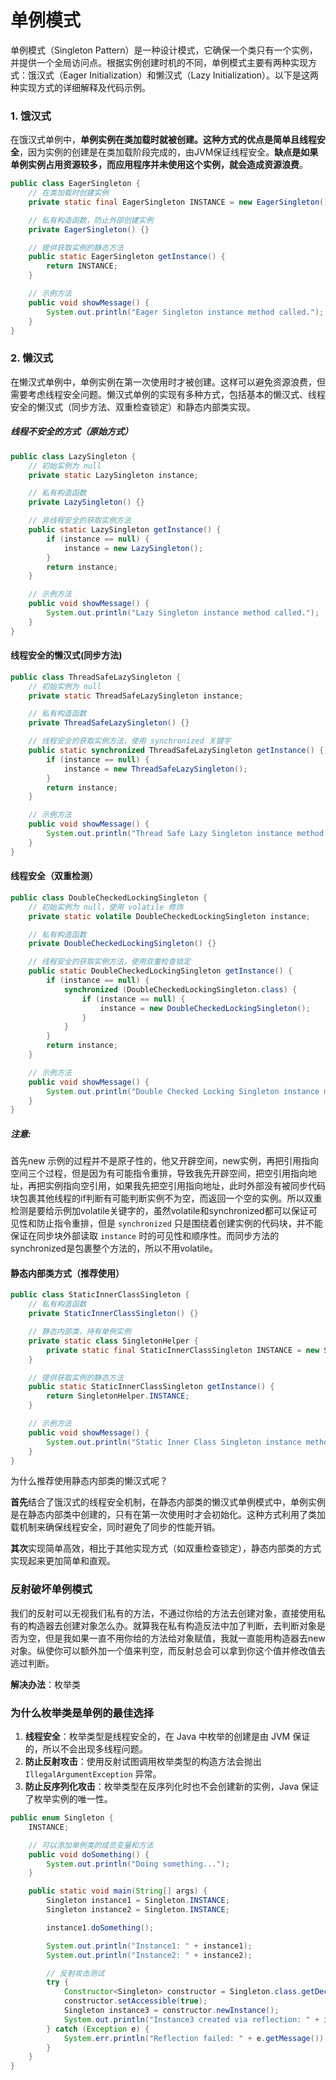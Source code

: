 # 单例模式

单例模式（Singleton Pattern）是一种设计模式，它确保一个类只有一个实例，并提供一个全局访问点。根据实例创建时机的不同，单例模式主要有两种实现方式：饿汉式（Eager Initialization）和懒汉式（Lazy Initialization）。以下是这两种实现方式的详细解释及代码示例。

### 1. 饿汉式

在饿汉式单例中，**单例实例在类加载时就被创建。这种方式的优点是简单且线程安全**，因为实例的创建是在类加载阶段完成的，由JVM保证线程安全。**缺点是如果单例实例占用资源较多，而应用程序并未使用这个实例，就会造成资源浪费**。

```java
public class EagerSingleton {
    // 在类加载时创建实例
    private static final EagerSingleton INSTANCE = new EagerSingleton();

    // 私有构造函数，防止外部创建实例
    private EagerSingleton() {}

    // 提供获取实例的静态方法
    public static EagerSingleton getInstance() {
        return INSTANCE;
    }

    // 示例方法
    public void showMessage() {
        System.out.println("Eager Singleton instance method called.");
    }
}
```

### 2. 懒汉式

在懒汉式单例中，单例实例在第一次使用时才被创建。这样可以避免资源浪费，但需要考虑线程安全问题。懒汉式单例的实现有多种方式，包括基本的懒汉式、线程安全的懒汉式（同步方法、双重检查锁定）和静态内部类实现。

##### 线程不安全的方式（原始方式）

```java
public class LazySingleton {
    // 初始实例为 null
    private static LazySingleton instance;

    // 私有构造函数
    private LazySingleton() {}

    // 非线程安全的获取实例方法
    public static LazySingleton getInstance() {
        if (instance == null) {
            instance = new LazySingleton();
        }
        return instance;
    }

    // 示例方法
    public void showMessage() {
        System.out.println("Lazy Singleton instance method called.");
    }
}
```

#### 线程安全的懒汉式(同步方法)

```java
public class ThreadSafeLazySingleton {
    // 初始实例为 null
    private static ThreadSafeLazySingleton instance;

    // 私有构造函数
    private ThreadSafeLazySingleton() {}

    // 线程安全的获取实例方法，使用 synchronized 关键字
    public static synchronized ThreadSafeLazySingleton getInstance() {
        if (instance == null) {
            instance = new ThreadSafeLazySingleton();
        }
        return instance;
    }

    // 示例方法
    public void showMessage() {
        System.out.println("Thread Safe Lazy Singleton instance method called.");
    }
}
```

#### 线程安全（双重检测）

```java
public class DoubleCheckedLockingSingleton {
    // 初始实例为 null，使用 volatile 修饰
    private static volatile DoubleCheckedLockingSingleton instance;

    // 私有构造函数
    private DoubleCheckedLockingSingleton() {}

    // 线程安全的获取实例方法，使用双重检查锁定
    public static DoubleCheckedLockingSingleton getInstance() {
        if (instance == null) {
            synchronized (DoubleCheckedLockingSingleton.class) {
                if (instance == null) {
                    instance = new DoubleCheckedLockingSingleton();
                }
            }
        }
        return instance;
    }

    // 示例方法
    public void showMessage() {
        System.out.println("Double Checked Locking Singleton instance method called.");
    }
}
```

##### 注意:

  首先new 示例的过程并不是原子性的，他又开辟空间，new实例，再把引用指向空间三个过程，但是因为有可能指令重排，导致我先开辟空间，把空引用指向地址，再把实例指向空引用，如果我先把空引用指向地址，此时外部没有被同步代码块包裹其他线程的if判断有可能判断实例不为空，而返回一个空的实例。所以双重检测是要给示例加volatile关键字的，虽然volatile和synchronized都可以保证可见性和防止指令重排，但是 `synchronized` 只是围绕着创建实例的代码块，并不能保证在同步块外部读取 `instance` 时的可见性和顺序性。而同步方法的synchronized是包裹整个方法的，所以不用volatile。

#### 静态内部类方式（推荐使用）

```java
public class StaticInnerClassSingleton {
    // 私有构造函数
    private StaticInnerClassSingleton() {}

    // 静态内部类，持有单例实例
    private static class SingletonHelper {
        private static final StaticInnerClassSingleton INSTANCE = new StaticInnerClassSingleton();
    }

    // 提供获取实例的静态方法
    public static StaticInnerClassSingleton getInstance() {
        return SingletonHelper.INSTANCE;
    }

    // 示例方法
    public void showMessage() {
        System.out.println("Static Inner Class Singleton instance method called.");
    }
}
```

为什么推荐使用静态内部类的懒汉式呢？

**首先**结合了饿汉式的线程安全机制，在静态内部类的懒汉式单例模式中，单例实例是在静态内部类中创建的，只有在第一次使用时才会初始化。这种方式利用了类加载机制来确保线程安全，同时避免了同步的性能开销。

**其次**实现简单高效，相比于其他实现方式（如双重检查锁定），静态内部类的方式实现起来更加简单和直观。

### 反射破坏单例模式

我们的反射可以无视我们私有的方法，不通过你给的方法去创建对象，直接使用私有的构造器去创建对象怎么办。就算我在私有构造反法中加了判断，去判断对象是否为空，但是我如果一直不用你给的方法给对象赋值，我就一直能用构造器去new对象。纵使你可以额外加一个值来判空，而反射总会可以拿到你这个值并修改值去逃过判断。

**解决办法**：枚举类

### 为什么枚举类是单例的最佳选择

1. **线程安全**：枚举类型是线程安全的，在 Java 中枚举的创建是由 JVM 保证的，所以不会出现多线程问题。
2. **防止反射攻击**：使用反射试图调用枚举类型的构造方法会抛出 `IllegalArgumentException` 异常。
3. **防止反序列化攻击**：枚举类型在反序列化时也不会创建新的实例，Java 保证了枚举实例的唯一性。

```java
public enum Singleton {
    INSTANCE;

    // 可以添加单例类的成员变量和方法
    public void doSomething() {
        System.out.println("Doing something...");
    }

    public static void main(String[] args) {
        Singleton instance1 = Singleton.INSTANCE;
        Singleton instance2 = Singleton.INSTANCE;

        instance1.doSomething();

        System.out.println("Instance1: " + instance1);
        System.out.println("Instance2: " + instance2);

        // 反射攻击测试
        try {
            Constructor<Singleton> constructor = Singleton.class.getDeclaredConstructor();
            constructor.setAccessible(true);
            Singleton instance3 = constructor.newInstance();
            System.out.println("Instance3 created via reflection: " + instance3);
        } catch (Exception e) {
            System.err.println("Reflection failed: " + e.getMessage());
        }
    }
}
```
